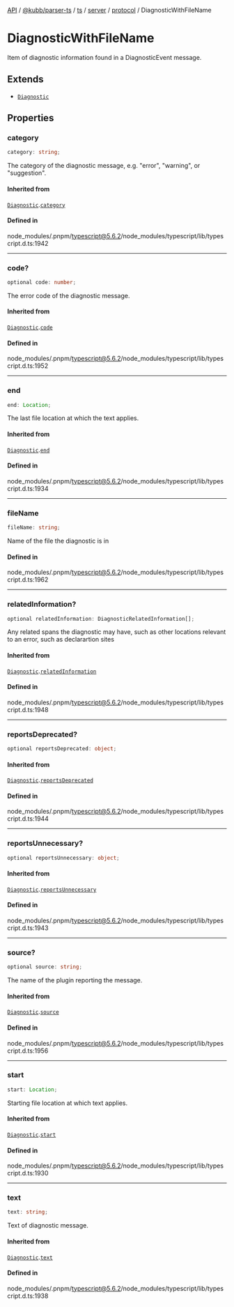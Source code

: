 [API](../../../../../../../../../packages.md) / [@kubb/parser-ts](../../../../../../../index.md) / [ts](../../../../../index.md) / [server](../../../index.md) / [protocol](../index.md) / DiagnosticWithFileName

# DiagnosticWithFileName

Item of diagnostic information found in a DiagnosticEvent message.

## Extends

- [`Diagnostic`](Diagnostic.md)

## Properties

### category

```ts
category: string;
```

The category of the diagnostic message, e.g. "error", "warning", or "suggestion".

#### Inherited from

[`Diagnostic`](Diagnostic.md).[`category`](Diagnostic.md#category)

#### Defined in

node\_modules/.pnpm/typescript@5.6.2/node\_modules/typescript/lib/typescript.d.ts:1942

***

### code?

```ts
optional code: number;
```

The error code of the diagnostic message.

#### Inherited from

[`Diagnostic`](Diagnostic.md).[`code`](Diagnostic.md#code)

#### Defined in

node\_modules/.pnpm/typescript@5.6.2/node\_modules/typescript/lib/typescript.d.ts:1952

***

### end

```ts
end: Location;
```

The last file location at which the text applies.

#### Inherited from

[`Diagnostic`](Diagnostic.md).[`end`](Diagnostic.md#end)

#### Defined in

node\_modules/.pnpm/typescript@5.6.2/node\_modules/typescript/lib/typescript.d.ts:1934

***

### fileName

```ts
fileName: string;
```

Name of the file the diagnostic is in

#### Defined in

node\_modules/.pnpm/typescript@5.6.2/node\_modules/typescript/lib/typescript.d.ts:1962

***

### relatedInformation?

```ts
optional relatedInformation: DiagnosticRelatedInformation[];
```

Any related spans the diagnostic may have, such as other locations relevant to an error, such as declarartion sites

#### Inherited from

[`Diagnostic`](Diagnostic.md).[`relatedInformation`](Diagnostic.md#relatedinformation)

#### Defined in

node\_modules/.pnpm/typescript@5.6.2/node\_modules/typescript/lib/typescript.d.ts:1948

***

### reportsDeprecated?

```ts
optional reportsDeprecated: object;
```

#### Inherited from

[`Diagnostic`](Diagnostic.md).[`reportsDeprecated`](Diagnostic.md#reportsdeprecated)

#### Defined in

node\_modules/.pnpm/typescript@5.6.2/node\_modules/typescript/lib/typescript.d.ts:1944

***

### reportsUnnecessary?

```ts
optional reportsUnnecessary: object;
```

#### Inherited from

[`Diagnostic`](Diagnostic.md).[`reportsUnnecessary`](Diagnostic.md#reportsunnecessary)

#### Defined in

node\_modules/.pnpm/typescript@5.6.2/node\_modules/typescript/lib/typescript.d.ts:1943

***

### source?

```ts
optional source: string;
```

The name of the plugin reporting the message.

#### Inherited from

[`Diagnostic`](Diagnostic.md).[`source`](Diagnostic.md#source)

#### Defined in

node\_modules/.pnpm/typescript@5.6.2/node\_modules/typescript/lib/typescript.d.ts:1956

***

### start

```ts
start: Location;
```

Starting file location at which text applies.

#### Inherited from

[`Diagnostic`](Diagnostic.md).[`start`](Diagnostic.md#start)

#### Defined in

node\_modules/.pnpm/typescript@5.6.2/node\_modules/typescript/lib/typescript.d.ts:1930

***

### text

```ts
text: string;
```

Text of diagnostic message.

#### Inherited from

[`Diagnostic`](Diagnostic.md).[`text`](Diagnostic.md#text)

#### Defined in

node\_modules/.pnpm/typescript@5.6.2/node\_modules/typescript/lib/typescript.d.ts:1938
